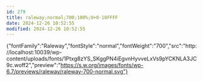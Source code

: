 ```yaml
---
id: 279
title: raleway;normal;700;100%;U+0-10FFFF
date: 2024-12-26 10:52:55
modified: 2024-12-26 10:52:55
---
```



{"fontFamily":"Raleway","fontStyle":"normal","fontWeight":"700","src":"http://localhost:10039/wp-content/uploads/fonts/1Ptxg8zYS_SKggPN4iEgvnHyvveLxVs9pYCKNLA3JC9c.woff2","preview":"https://s.w.org/images/fonts/wp-6.7/previews/raleway/raleway-700-normal.svg"}